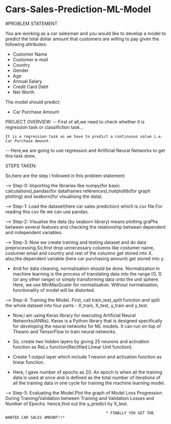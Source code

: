 # Cars-Sales-Prediction-ML-Model

#PROBLEM STATEMENT

You are working as a car salesman and you would like to develop a model to predict the total dollar amount that customers are willing to pay given the following attributes: 
- Customer Name
- Customer e-mail
- Country
- Gender
- Age
- Annual Salary 
- Credit Card Debt 
- Net Worth 

The model should predict: 
- Car Purchase Amount


PROJECT OVERVIEW:
-- First of all,we need to check whether it is regression task or classifiction task...
        
    It is a regression task as we have to predict a continuous value i.e. Car Purchase Amount.
-- Here,we are going to use regression and Artificial Neural Networks to get this task done.

STEPS TAKEN:

So,here are the step I followed in this problem statement:

--> Step-0: Importing the libraries like numpy(for basic calculations),pandas(for dataframes references),matplotlib(for graph plotting) and seaborn(for visualising the data).

--> Step-1: Load the dataset(here car sales prediction) which is csv file.For reading this csv fle we can use pandas.

--> Step-2: Visualise the data (by seaborn library) means plotting graPhs between several features and checking the relationship between dependent and independent variables.

--> Step-3: Now we create training and testing dataset and do data preprocessing.So,first drop unnecessary columns like costumer name, costumer email and country and rest of the columns get stored into X. also,the dependent variable (here car purchasing amount) get stored into y.

- And for data cleaning, normalisation should be done. Normalization in machine learning is the process of translating data into the range [0, 1] (or any other      range) or simply transforming data onto the unit sphere. Here, we use MinMaxScaler for normalisation. Without normalisation, functionality of model will be        distorted.

--> Step-4: Training the Model. First, call train_test_split function and split the whole dataset into four parts - X_train, X_test, y_train and y_test.

- Now,I am using Keras library for executing Artificial Neural Networks(ANNs). Keras is a Python library that is designed specifically for developing the neural     networks for ML models. It can run on top of Theano and TensorFlow to train neural networks. 

- So, create two hidden layers by giving 25 neurons and activation function as ReLu function(Rectified Linear Unit function).

- Create 1 output layer which include 1 neuron and activation function as linear function.

- Here, I gave number of epochs as 20. An epoch is when all the training data is used at once and is defined as the total number of iterations of all the training    data in one cycle for training the machine learning model. 

--> Step-5: Evaluating the Model.Plot the graph of Model Loss Progression During Training/Validation between Training and Validation Losses and Number of Epochs.
hence,find out the y_predict by X_test.


                                                * FINALLY YOU GET THE WANTED CAR SALES AMOUNT!!*

